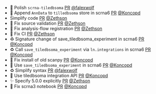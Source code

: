 - 💄 Polish `scrna-tiledbsoma` [PR](https://github.com/laminlabs/lamin-usecases/pull/150) [@falexwolf](https://github.com/falexwolf)
- 📝 Append `AnnData` to `tilledbsoma` store in scrna6 [PR](https://github.com/laminlabs/lamin-usecases/pull/149) [@Koncopd](https://github.com/Koncopd)
- Simplify code [PR](https://github.com/laminlabs/cellxgene-lamin/pull/90) [@Zethson](https://github.com/Zethson)
- 🐛 Fix source validation [PR](https://github.com/laminlabs/cellxgene-lamin/pull/88) [@Zethson](https://github.com/Zethson)
- :bug: Fix analysis-flow registration [PR](https://github.com/laminlabs/lamin-usecases/pull/148) [@Zethson](https://github.com/Zethson)
- :bug: Fix CI [PR](https://github.com/laminlabs/cellxgene-lamin/pull/87) [@Zethson](https://github.com/Zethson)
- ♻️ Signature change of save_tiledbsoma_experiment in scrna6 [PR](https://github.com/laminlabs/lamin-usecases/pull/147) [@Koncopd](https://github.com/Koncopd)
- ♻️ Call `save_tiledbsoma_experiment` via `ln.integrations` in scrna6 [PR](https://github.com/laminlabs/lamin-usecases/pull/146) [@Koncopd](https://github.com/Koncopd)
- 🐛 Fix install of old scanpy [PR](https://github.com/laminlabs/lamin-usecases/pull/145) [@Koncopd](https://github.com/Koncopd)
- 📝 Use `save_tiledbsoma_experiment` in scrna6 [PR](https://github.com/laminlabs/lamin-usecases/pull/144) [@Koncopd](https://github.com/Koncopd)
- ♻️ Simplify syntax [PR](https://github.com/laminlabs/lamin-usecases/pull/143) [@falexwolf](https://github.com/falexwolf)
- 📝 Use tiledbsoma integration API [PR](https://github.com/laminlabs/lamin-usecases/pull/141) [@Koncopd](https://github.com/Koncopd)
- :sparkles: Specify 5.0.0 explicitly [PR](https://github.com/laminlabs/cellxgene-lamin/pull/84) [@Zethson](https://github.com/Zethson)
- 🐛 Fix scrna3 notebook [PR](https://github.com/laminlabs/lamin-usecases/pull/140) [@Koncopd](https://github.com/Koncopd)
